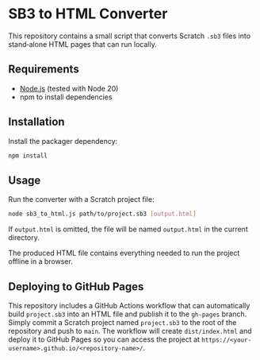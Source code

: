 # SB3 to HTML Converter

This repository contains a small script that converts Scratch `.sb3` files into
stand‑alone HTML pages that can run locally.

## Requirements

- [Node.js](https://nodejs.org/) (tested with Node 20)
- npm to install dependencies

## Installation

Install the packager dependency:

```bash
npm install
```

## Usage

Run the converter with a Scratch project file:

```bash
node sb3_to_html.js path/to/project.sb3 [output.html]
```

If `output.html` is omitted, the file will be named `output.html` in the current
directory.

The produced HTML file contains everything needed to run the project offline in
a browser.

## Deploying to GitHub Pages

This repository includes a GitHub Actions workflow that can automatically build
`project.sb3` into an HTML file and publish it to the `gh-pages` branch. Simply
commit a Scratch project named `project.sb3` to the root of the repository and
push to `main`. The workflow will create `dist/index.html` and deploy it to
GitHub Pages so you can access the project at
`https://<your-username>.github.io/<repository-name>/`.

